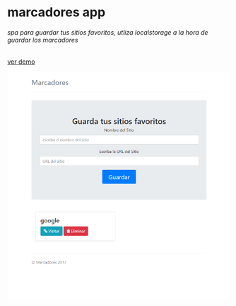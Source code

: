 # marcadores app

###### spa para guardar tus sitios favoritos, utliza localstorage a la hora de guardar los marcadores

[ver demo](https://fedeatanasoff.github.io/marcadores/)

![preview](https://github.com/fedeatanasoff/marcadores/blob/master/marcadores.png)
